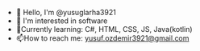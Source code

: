 - 👋 Hello, I'm @yusuglarha3921
- 👀 I'm interested in software
- 🌱Currently learning: C#, HTML, CSS, JS, Java(kotlin)
- 📫How to reach me: yusuf.ozdemir3921@gmail.com
<!---
yusuglarha3921/yusuglarha3921 is a ✨ special ✨ repository because its `README.md` (this file) appears on your GitHub profile.
You can click the Preview link to take a look at your changes.
--->
